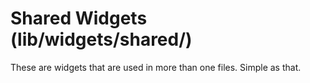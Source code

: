 # Shared Widgets (lib/widgets/shared/)

These are widgets that are used in more than one files. Simple as that.